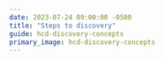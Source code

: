 ```yaml
---
date: 2023-07-24 09:00:00 -0500
title: "Steps to discovery"
guide: hcd-discovery-concepts
primary_image: hcd-discovery-concepts
---
```

